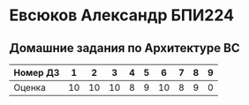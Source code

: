 # Евсюков Александр БПИ224
## Домашние задания по Архитектуре ВС

| Номер ДЗ 	| 1  	| 2  	| 3  	| 4 	| 5 	| 6  	| 7 	| 8 	| 9 	|
|----------	|----	|----	|----	|---	|---	|----	|---	|---	|---	|
| Оценка   	| 10 	| 10 	| 10 	| 8 	| 9 	| 10 	| 8 	| 9 	| 0 	|
